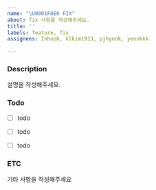 ```yaml
---
name: "\U0001F6E0 FIX"
about: fix 사항을 작성해주세요.
title: ''
labels: feature, fix
assignees: Inhoob, klkim1913, pjhyeok, yeonkkk

---
```


### Description
설명을 작성해주세요.


### Todo
- [ ] todo
- [ ] todo
- [ ] todo


### ETC
기타 사항을 작성해주세요
